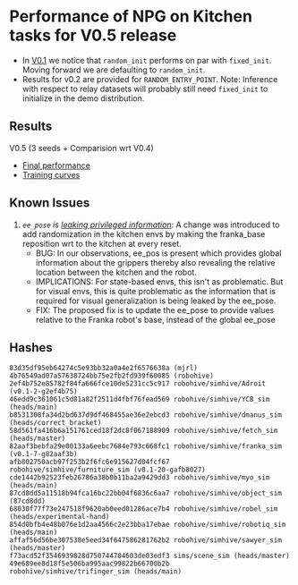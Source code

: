 # Performance of NPG on Kitchen tasks for V0.5 release
- In [V0.1](https://github.com/vikashplus/mjrl_dev/blob/redesign/mjrl_dev/agents/v0.1/kitchen/NPG/FinalPerf-NPG.pdf) we notice that `random_init` performs on par with `fixed_init`. Moving forward we are defaulting to `random_init`.
- Results for v0.2 are provided for `RANDOM_ENTRY_POINT`.
Note: Inference with respect to relay datasets will probably still need `fixed_init` to initialize in the demo distribution.

## Results
V0.5 (3 seeds + Comparision wrt V0.4)
- [Final performance](FinalPerf-NPG.pdf)
- [Training curves](TrainPerf-NPG.pdf)

## Known Issues
1. *`ee_pose` is [leaking privileged information](https://github.com/vikashplus/robohive/commit/93bc43b959a36ba2f6b3ede8a29ea615d3501f55#r120011298)*: A change was introduced to add randomization in the kitchen envs by making the franka_base reposition wrt to the kitchen at every reset.
    - BUG: In our observations, ee_pos is present which provides global information about the grippers thereby also revealing the relative location between the kitchen and the robot.
    - IMPLICATIONS: For state-based envs, this isn't as problematic. But for visual envs, this is quite problematic as the information that is required for visual generalization is being leaked by the ee_pose.
    - FIX: The proposed fix is to update the ee_pose to provide values relative to the Franka robot's base, instead of the global ee_pose

## Hashes
```
83d35df95eb64274c5e93bb32a0a4e2f6576638a (mjrl)
4b76549ad07a57638724bb75e2fb2fd939f60085 (robohive)
2ef4b752e85782f84fa666fce10de5231cc5c917 robohive/simhive/Adroit (v0.1-2-g2ef4b75)
46edd9c361061c5d81a82f2511d4fbf76fead569 robohive/simhive/YCB_sim (heads/main)
b8531308fa34d2bd637d9df468455ae36e2ebcd3 robohive/simhive/dmanus_sim (heads/correct_bracket)
58d561fa416b6a151761ced18f2dc8f067188909 robohive/simhive/fetch_sim (heads/master)
82aaf3bebfa29e00133a6eebc7684e793c668fc1 robohive/simhive/franka_sim (v0.1-7-g82aaf3b)
afb802750acb97f253b2f6fc6e915627d04fcf67 robohive/simhive/furniture_sim (v0.1-20-gafb8027)
cde1442b92523feb26786a38b0b11ba2a9429dd3 robohive/simhive/myo_sim (heads/main)
87cd8dd5a11518b94fca16bc22bb04f6836c6aa7 robohive/simhive/object_sim (87cd8dd)
68030f77f73e247518f9620ab0eed01286ace7b4 robohive/simhive/robel_sim (heads/experimental-hand)
854d0bfb4e48b076e1d2aa4566c2e23bba17ebae robohive/simhive/robotiq_sim (heads/main)
affaf56d56be307538e5eed34f647586281762b2 robohive/simhive/sawyer_sim (heads/master)
f73acd52f3546939828d750744704603de03edf3 sims/scene_sim (heads/master)
49e689ee8d18f5e506ba995aac99822b66700b2b robohive/simhive/trifinger_sim (heads/main)
```

